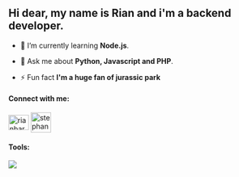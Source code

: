 ## Hi dear, my name is Rian and i'm a backend developer.

- 🌱 I’m currently learning **Node.js**.

- 💬 Ask me about **Python, Javascript and PHP**.

- ⚡ Fun fact **I'm a huge fan of jurassic park**

<h4 align="left">Connect with me:</h4>
<p align="left">
<a href="https://linkedin.com/in/rianbarroso" target="blank"><img align="center" src="https://raw.githubusercontent.com/rahuldkjain/github-profile-readme-generator/master/src/images/icons/Social/linked-in-alt.svg" alt="rianbar" height="30" width="40" /></a>
<a href="mailto:rianbarroso596@gmail.com" target="blank"><img align="center" src="https://user-images.githubusercontent.com/71826255/192363918-728f2d31-f845-4b72-aa12-5691fb92bba3.png" alt="stephanyemidio" height="40" width="40" /></a>
</p>

<h4 align="left">Tools:</h4>
<p align="left">
  <a href="https://skillicons.dev">
    <img src="https://skillicons.dev/icons?i=js,nodejs,python,django,mongo,mysql" />
  </a>
</p>
